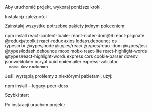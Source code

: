 Aby uruchomić projekt, wykonaj poniższe kroki.

Instalacja zależności

Zainstaluj wszystkie potrzebne pakiety jednym poleceniem:

npm install react-content-loader react-router-dom@6 react-paginate @reduxjs/toolkit react-redux axios lodash.debounce qs \
  typescript @types/node @types/react @types/react-dom @types/jest @types/lodash.debounce mobx mobx-react-lite react-highlight-words \
  @types/react-highlight-words express cors cookie-parser dotenv jsonwebtoken bcrypt uuid nodemailer express-validator \
  --save-dev nodemon

Jeśli wystąpią problemy z niektórymi pakietami, użyj:

npm install --legacy-peer-deps

Szybki start

Po instalacji uruchom projekt:
